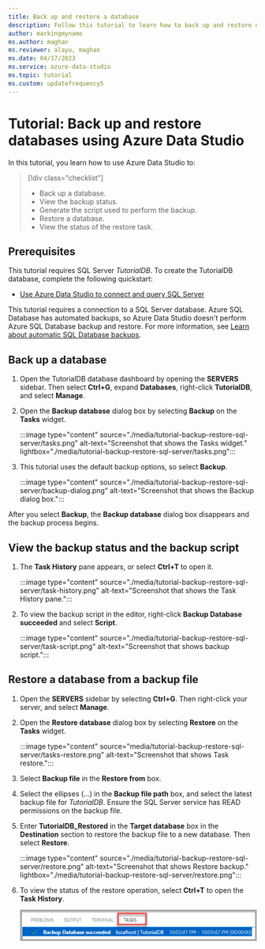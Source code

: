 ```yaml
---
title: Back up and restore a database
description: Follow this tutorial to learn how to back up and restore databases by using Azure Data Studio.
author: markingmyname
ms.author: maghan
ms.reviewer: alayu, maghan
ms.date: 04/17/2023
ms.service: azure-data-studio
ms.topic: tutorial
ms.custom: updatefrequency5
---
```

# Tutorial: Back up and restore databases using Azure Data Studio

In this tutorial, you learn how to use Azure Data Studio to:
> [!div class="checklist"]
>
> - Back up a database.
> - View the backup status.
> - Generate the script used to perform the backup.
> - Restore a database.
> - View the status of the restore task.

## Prerequisites

This tutorial requires SQL Server *TutorialDB*. To create the TutorialDB database, complete the following quickstart:

- [Use Azure Data Studio to connect and query SQL Server](quickstart-sql-server.md)

This tutorial requires a connection to a SQL Server database. Azure SQL Database has automated backups, so Azure Data Studio doesn't perform Azure SQL Database backup and restore. For more information, see [Learn about automatic SQL Database backups](/azure/sql-database/sql-database-automated-backups).

## Back up a database

1. Open the TutorialDB database dashboard by opening the **SERVERS** sidebar. Then select **Ctrl+G**, expand **Databases**, right-click **TutorialDB**, and select **Manage**.

1. Open the **Backup database** dialog box by selecting **Backup** on the **Tasks** widget.

   :::image type="content" source="./media/tutorial-backup-restore-sql-server/tasks.png" alt-text="Screenshot that shows the Tasks widget." lightbox="./media/tutorial-backup-restore-sql-server/tasks.png":::

1. This tutorial uses the default backup options, so select **Backup**.

   :::image type="content" source="./media/tutorial-backup-restore-sql-server/backup-dialog.png" alt-text="Screenshot that shows the Backup dialog box.":::

After you select **Backup**, the **Backup database** dialog box disappears and the backup process begins.

## View the backup status and the backup script

1. The **Task History** pane appears, or select **Ctrl+T** to open it.

   :::image type="content" source="./media/tutorial-backup-restore-sql-server/task-history.png" alt-text="Screenshot that shows the Task History pane.":::

1. To view the backup script in the editor, right-click **Backup Database succeeded** and select **Script**.

   :::image type="content" source="./media/tutorial-backup-restore-sql-server/task-script.png" alt-text="Screenshot that shows backup script.":::

## Restore a database from a backup file

1. Open the **SERVERS** sidebar by selecting **Ctrl+G**. Then right-click your server, and select **Manage**.

1. Open the **Restore database** dialog box by selecting **Restore** on the **Tasks** widget.

   :::image type="content" source="media/tutorial-backup-restore-sql-server/tasks-restore.png" alt-text="Screenshot that shows Task restore.":::

1. Select **Backup file** in the **Restore from** box.

1. Select the ellipses (...) in the **Backup file path** box, and select the latest backup file for *TutorialDB*. Ensure the SQL Server service has READ permissions on the backup file.

1. Enter **TutorialDB_Restored** in the **Target database** box in the **Destination** section to restore the backup file to a new database. Then select **Restore**.

   :::image type="content" source="./media/tutorial-backup-restore-sql-server/restore.png" alt-text="Screenshot that shows Restore backup." lightbox="./media/tutorial-backup-restore-sql-server/restore.png":::

1. To view the status of the restore operation, select **Ctrl+T** to open the **Task History**.

   ![Screenshot that shows History task restore.](./media/tutorial-backup-restore-sql-server/task-history-restore.png)

